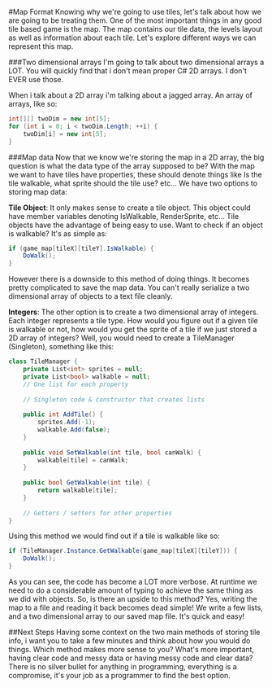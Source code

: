 #Map Format
Knowing why we're going to use tiles, let's talk about how we are going to be treating them. One of the most important things in any good tile based game is the map. The map contains our tile data, the levels layout as well as information about each tile. Let's explore different ways we can represent this map.

###Two dimensional arrays
I'm going to talk about two dimensional arrays a LOT. You will quickly find that i don't mean proper C# 2D arrays. I don't EVER use those. 

When i talk about a 2D array i'm talking about a jagged array. An array of arrays, like so:

```cs
int[][] twoDim = new int[5];
for (int i = 0; i < twoDim.Length; ++i) {
    twoDim[i] = new int[5];
}
```

###Map data
Now that we know we're storing the map in a 2D array, the big question is what the data type of the array supposed to be? With the map we want to have tiles have properties, these should denote things like Is the tile walkable, what sprite should the tile use? etc... We have two options to storing map data:

**Tile Object**: It only makes sense to create a tile object. This object could have member variables denoting IsWalkable, RenderSprite, etc... Tile objects have the advantage of being easy to use. Want to check if an object is walkable? It's as simple as:

```cs
if (game_map[tileX][tileY].IsWalkable) {
    DoWalk();
}
```

However there is a downside to this method of doing things. It becomes pretty complicated to save the map data. You can't really serialize a two dimensional array of objects to a text file cleanly.


**Integers**: The other option is to create a two dimensional array of integers. Each integer represents a tile type. How would you figure out if a given tile is walkable or not, how would you get the sprite of a tile if we just stored a 2D array of integers? Well, you would need to create a TileManager (Singleton), something like this:

```cs
class TileManager {
    private List<int> sprites = null;
    private List<bool> walkable = null;
    // One list for each property
    
    // Singleton code & constructor that creates lists
    
    public int AddTile() {
        sprites.Add(-1);
        walkable.Add(false);
    }
    
    public void SetWalkable(int tile, bool canWalk) {
        walkable[tile] = canWalk;
    }
    
    public bool GetWalkable(int tile) {
        return walkable[tile];
    }
    
    // Getters / setters for other properties
}
```

Using this method we would find out if a tile is walkable like so:

```cs
if (TileManager.Instance.GetWalkable(game_map[tileX][tileY])) {
    DoWalk();
}
```

As you can see, the code has become a LOT more verbose. At runtime we need to do a considerable amount of typing to achieve the same thing as we did with objects. So, is there an upside to this method? Yes, writing the map to a file and reading it back becomes dead simple! We write a few lists, and a two dimensional array to our saved map file. It's quick and easy!

##Next Steps
Having some context on the two main methods of storing tile info, i want you to take a few minutes and think about how you would do things. Which method makes more sense to you? What's more important, having clear code and messy data or having messy code and clear data? There is no silver bullet for anything in programming, everything is a compromise, it's your job as a programmer to find the best option.